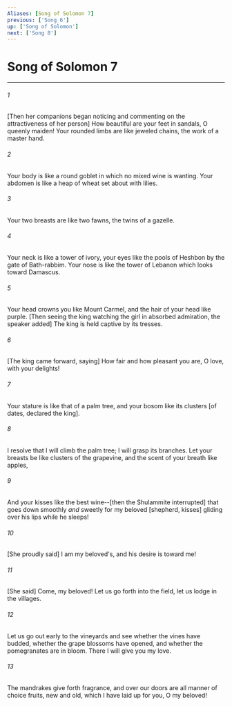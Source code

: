```yaml
---
Aliases: [Song of Solomon 7]
previous: ['Song 6']
up: ['Song of Solomon']
next: ['Song 8']
---
```

# Song of Solomon 7

***














###### 1 






[Then her companions began noticing and commenting on the attractiveness of her person] How beautiful are your feet in sandals, O queenly maiden! Your rounded limbs are like jeweled chains, the work of a master hand. 













###### 2 






Your body is like a round goblet in which no mixed wine is wanting. Your abdomen is like a heap of wheat set about with lilies. 













###### 3 






Your two breasts are like two fawns, the twins of a gazelle. 













###### 4 






Your neck is like a tower of ivory, your eyes like the pools of Heshbon by the gate of Bath-rabbim. Your nose is like the tower of Lebanon which looks toward Damascus. 













###### 5 






Your head crowns you like Mount Carmel, and the hair of your head like purple. [Then seeing the king watching the girl in absorbed admiration, the speaker added] The king is held captive by its tresses. 













###### 6 






[The king came forward, saying] How fair and how pleasant you are, O love, with your delights! 













###### 7 






Your stature is like that of a palm tree, and your bosom like its clusters [of dates, declared the king]. 













###### 8 






I resolve that I will climb the palm tree; I will grasp its branches. Let your breasts be like clusters of the grapevine, and the scent of your breath like apples, 













###### 9 






And your kisses like the best wine--[then the Shulammite interrupted] that goes down smoothly _and_ sweetly for my beloved [shepherd, kisses] gliding over his lips while he sleeps! 













###### 10 






[She proudly said] I am my beloved's, and his desire is toward me! 













###### 11 






[She said] Come, my beloved! Let us go forth into the field, let us lodge in the villages. 













###### 12 






Let us go out early to the vineyards and see whether the vines have budded, whether the grape blossoms have opened, and whether the pomegranates are in bloom. There I will give you my love. 













###### 13 






The mandrakes give forth fragrance, and over our doors are all manner of choice fruits, new and old, which I have laid up for you, O my beloved!

